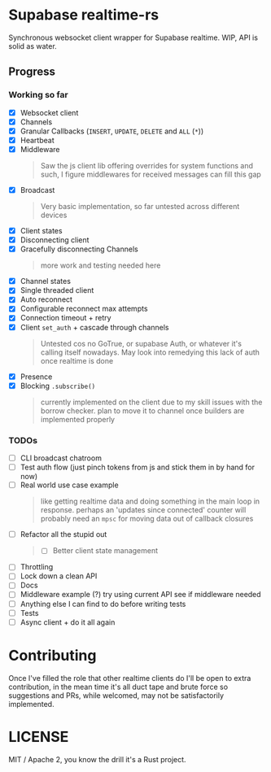 # Supabase realtime-rs

Synchronous websocket client wrapper for Supabase realtime. WIP, API is solid as water.

## Progress

### Working so far

 - [x] Websocket client
 - [x] Channels
 - [x] Granular Callbacks (`INSERT`, `UPDATE`, `DELETE` and `ALL` (`*`))
 - [x] Heartbeat
 - [x] Middleware
   > Saw the js client lib offering overrides for system functions and such, I figure middlewares for received messages can fill this gap
 - [x] Broadcast
   > Very basic implementation, so far untested across different devices
 - [x] Client states
 - [x] Disconnecting client
 - [x] Gracefully disconnecting Channels
   > more work and testing needed here
 - [x] Channel states
 - [x] Single threaded client
 - [x] Auto reconnect
 - [x] Configurable reconnect max attempts
 - [x] Connection timeout + retry
 - [x] Client `set_auth` + cascade through channels
   > Untested cos no GoTrue, or supabase Auth, or whatever it's calling itself nowadays. May look into remedying this lack of auth once realtime is done
 - [x] Presence
 - [x] Blocking `.subscribe()`
   > currently implemented on the client due to my skill issues with the borrow checker. plan to move it to channel once builders are implemented properly

### TODOs

 - [ ] CLI broadcast chatroom
 - [ ] Test auth flow (just pinch tokens from js and stick them in by hand for now)
 - [ ] Real world use case example
   > like getting realtime data and doing something in the main loop in response. perhaps an 'updates since connected' counter
   > will probably need an `mpsc` for moving data out of callback closures
 - [ ] Refactor all the stupid out
    > - [ ] Better client state management
 - [ ] Throttling
 - [ ] Lock down a clean API
 - [ ] Docs
 - [ ] Middleware example (?) try using current API see if middleware needed
 - [ ] Anything else I can find to do before writing tests
 - [ ] Tests
 - [ ] Async client + do it all again

# Contributing

Once I've filled the role that other realtime clients do I'll be open to extra contribution, in the mean time it's all duct tape and brute force so suggestions and PRs, while welcomed, may not be satisfactorily implemented.

# LICENSE

MIT / Apache 2, you know the drill it's a Rust project.
